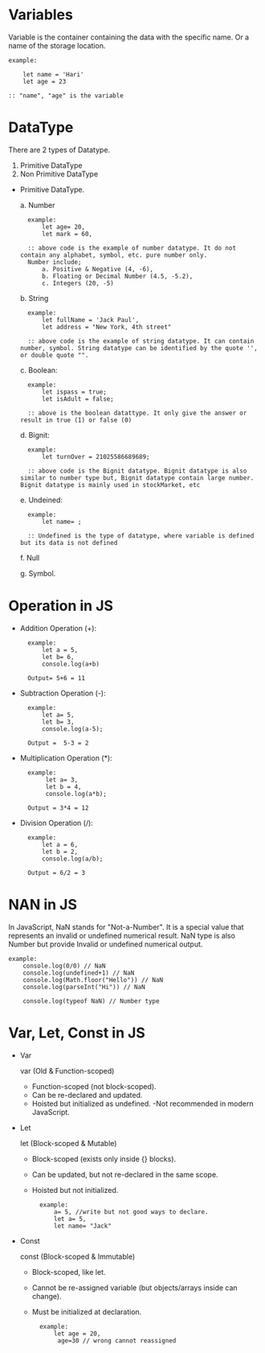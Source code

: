 
# Variables

Variable is the container containing the data with the specific name. Or a name of the storage location.

    example: 
    
        let name = 'Hari'
        let age = 23
    
    :: "name", "age" is the variable


# DataType
There are 2 types of Datatype.
1. Primitive DataType
2. Non Primitive DataType

- Primitive DataType.
    
    a. Number

        example:
            let age= 20,
            let mark = 60,
        
        :: above code is the example of number datatype. It do not contain any alphabet, symbol, etc. pure number only. 
        Number include;
            a. Positive & Negative (4, -6),
            b. Floating or Decimal Number (4.5, -5.2),
            c. Integers (20, -5)

    b. String

        example: 
            let fullName = 'Jack Paul',
            let address = "New York, 4th street"
        
        :: above code is the example of string datatype. It can contain number, symbol. String datatype can be identified by the quote '', or double quote "".
    
    c. Boolean:

        example:
            let ispass = true;
            let isAdult = false;
        
        :: above is the boolean datattype. It only give the answer or result in true (1) or false (0)

    d. Bignit:

        example:
            let turnOver = 21025586689689;

        :: above code is the Bignit datatype. Bignit datatype is also similar to number type but, Bignit datatype contain large number. Bignit datatype is mainly used in stockMarket, etc

    e. Undeined:

        example: 
            let name= ;
        
        :: Undefined is the type of datatype, where variable is defined but its data is not defined
    
    f. Null

    g. Symbol.

# Operation in JS
- Addition Operation (+):
        
        example: 
            let a = 5,
            let b= 6,
            console.log(a+b)
        
        Output= 5+6 = 11

- Subtraction Operation (-):

        example: 
            let a= 5,
            let b= 3,
            console.log(a-5);
        
        Output =  5-3 = 2

- Multiplication Operation (*):

        example: 
             let a= 3,
             let b = 4,
             console.log(a*b);
        
        Output = 3*4 = 12

- Division Operation (/):

        example: 
            let a = 6,
            let b = 2,
            console.log(a/b);

        Output = 6/2 = 3  

# NAN in JS
In JavaScript, NaN stands for "Not-a-Number". It is a special value that represents an invalid or undefined numerical result. NaN type is also Number but provide Invalid or undefined numerical output.

    example: 
        console.log(0/0) // NaN
        console.log(undefined+1) // NaN
        console.log(Math.floor("Hello")) // NaN
        console.log(parseInt("Hi")) // NaN

        console.log(typeof NaN) // Number type




# Var, Let, Const in JS
- Var

    var (Old & Function-scoped)
    - Function-scoped (not block-scoped).
    - Can be re-declared and updated.
    - Hoisted but initialized as undefined.
    -Not recommended in modern JavaScript.

- Let

    let (Block-scoped & Mutable)
    - Block-scoped (exists only inside {} blocks).
    - Can be updated, but not re-declared in the same scope.
    - Hoisted but not initialized.
        
            example:
                a= 5, //write but not good ways to declare.
                let a= 5,
                let name= "Jack"

- Const

    const (Block-scoped & Immutable)
    - Block-scoped, like let.
    - Cannot be re-assigned variable (but objects/arrays inside can change).
    - Must be initialized at declaration.

            example:
                let age = 20,
                 age=30 // wrong cannot reassigned 
